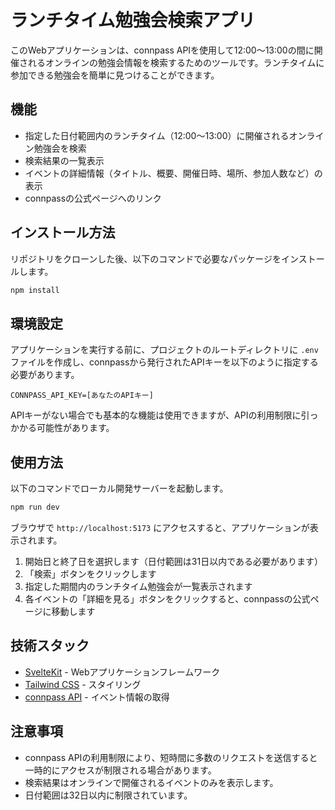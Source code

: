 # ランチタイム勉強会検索アプリ

このWebアプリケーションは、connpass APIを使用して12:00～13:00の間に開催されるオンラインの勉強会情報を検索するためのツールです。ランチタイムに参加できる勉強会を簡単に見つけることができます。

## 機能

- 指定した日付範囲内のランチタイム（12:00～13:00）に開催されるオンライン勉強会を検索
- 検索結果の一覧表示
- イベントの詳細情報（タイトル、概要、開催日時、場所、参加人数など）の表示
- connpassの公式ページへのリンク

## インストール方法

リポジトリをクローンした後、以下のコマンドで必要なパッケージをインストールします。

```bash
npm install
```

## 環境設定

アプリケーションを実行する前に、プロジェクトのルートディレクトリに `.env` ファイルを作成し、connpassから発行されたAPIキーを以下のように指定する必要があります。

```
CONNPASS_API_KEY=[あなたのAPIキー]
```

APIキーがない場合でも基本的な機能は使用できますが、APIの利用制限に引っかかる可能性があります。

## 使用方法

以下のコマンドでローカル開発サーバーを起動します。

```bash
npm run dev
```

ブラウザで `http://localhost:5173` にアクセスすると、アプリケーションが表示されます。

1. 開始日と終了日を選択します（日付範囲は31日以内である必要があります）
2. 「検索」ボタンをクリックします
3. 指定した期間内のランチタイム勉強会が一覧表示されます
4. 各イベントの「詳細を見る」ボタンをクリックすると、connpassの公式ページに移動します

## 技術スタック

- [SvelteKit](https://kit.svelte.dev/) - Webアプリケーションフレームワーク
- [Tailwind CSS](https://tailwindcss.com/) - スタイリング
- [connpass API](https://connpass.com/about/api/) - イベント情報の取得

## 注意事項

- connpass APIの利用制限により、短時間に多数のリクエストを送信すると一時的にアクセスが制限される場合があります。
- 検索結果はオンラインで開催されるイベントのみを表示します。
- 日付範囲は32日以内に制限されています。
